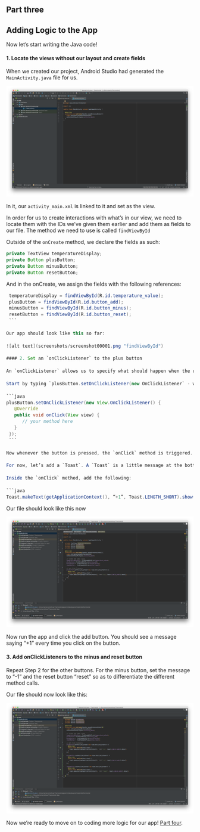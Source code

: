 ## Part three

Adding Logic to the App
------

Now let’s start writing the Java code!

#### 1. Locate the views without our layout and create fields

   When we created our project, Android Studio had generated the `MainActivity.java` file for us.

   ![alt text](../Part-1/screenshots/screenshot00007.png "Original file")

   In it, our `activity_main.xml` is linked to it and set as the view.

   In order for us to create interactions with what’s in our view, we need to locate them with the IDs we’ve given them earlier and add them as fields to our file. The method we need to use is called `findViewById`

   Outside of the `onCreate` method, we declare the fields as such:

   ```java
   private TextView temperatureDisplay;
   private Button plusButton;
   private Button minusButton;
   private Button resetButton;
   ```

   And in the onCreate, we assign the fields with the following references:

   ```java   
    temperatureDisplay = findViewById(R.id.temperature_value);
    plusButton = findViewById(R.id.button_add);
    minusButton = findViewById(R.id.button_minus);
    resetButton = findViewById(R.id.button_reset);
    ```

   Our app should look like this so far:

   ![alt text](screenshots/screenshot00001.png "findViewById")

#### 2. Set an `onClickListener` to the plus button

   An `onClickListener` allows us to specify what should happen when the user clicks on our views. Here, we’ll assign it to our add button; you can also add `onClickListener` to any other view.

   Start by typing `plusButton.setOnClickListener(new OnClickListener` - when you press enter, Android Studio should populate the remaining lines for you. If not, copy and paste the below:

   ```java   
   plusButton.setOnClickListener(new View.OnClickListener() {
      @Override
      public void onClick(View view) {
         // your method here
      }
    });
    ```

   Now whenever the button is pressed, the `onClick` method is triggered. We can put our desired action within this.

   For now, let’s add a `Toast`. A `Toast` is a little message at the bottom of the screen.

   Inside the `onClick` method, add the following:

   ```java    
   Toast.makeText(getApplicationContext(), “+1”, Toast.LENGTH_SHORT).show();
   ```

   Our file should look like this now

   ![alt text](screenshots/screenshot00002.png "Toast")

   Now run the app and click the add button. You should see a message saying “+1” every time you click on the button.

#### 3. Add onClickListeners to the minus and reset button

   Repeat Step 2 for the other buttons. For the minus button, set the message to “-1” and the reset button “reset” so as to differentiate the different method calls.

   Our file should now look like this:

   ![alt text](screenshots/screenshot00003.png "Toast for all buttons")


Now we’re ready to move on to coding more logic for our app! [Part four](../Part-4/instructions.md).

